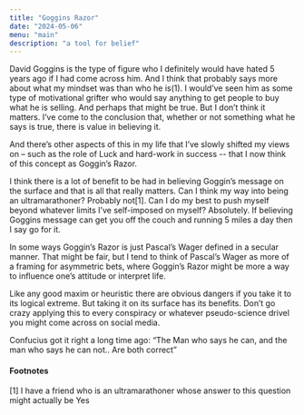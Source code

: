```yaml
---
title: "Goggins Razor"
date: "2024-05-06"
menu: "main"
description: "a tool for belief"
---
```




David Goggins is the type of figure who I definitely would have hated 5 years ago if I had come across him. And I think that probably says more about what my mindset was than who he is(1). I would’ve seen him as some type of motivational grifter who would say anything to get people to buy what he is selling. And perhaps that might be true. But I don’t think it matters. I’ve come to the conclusion that, whether or not something what he says is true, there is value in believing it.

And there’s other aspects of this in my life that I’ve slowly shifted my views on – such as the role of Luck and hard-work in success -- that I now think of this concept as Goggin’s Razor. 

I think there is a lot of benefit to be had in believing Goggin’s message on the surface and that is all that really matters. Can I think my way into being an ultramarathoner? Probably not[1]. Can I do my best to push myself beyond whatever limits I’ve self-imposed on myself? Absolutely. If believing Goggins message can get you off the couch and running 5 miles a day then I say go for it. 

In some ways Goggin’s Razor is just Pascal’s Wager defined in a secular manner. That might be fair, but I tend to think of Pascal’s Wager as more of a framing for asymmetric bets, where Goggin’s Razor might be more a way to influence one’s attitude or interpret life. 

Like any good maxim or heuristic there are obvious dangers if you take it to its logical extreme. But taking it on its surface has its benefits. Don’t go crazy applying this to every conspiracy or whatever pseudo-science drivel you might come across on social media. 

Confucius got it right a long time ago: “The Man who says he can, and the man who says he can not.. Are both correct”

#### Footnotes

[1] I have a friend who is an ultramarathoner whose answer to this question might actually be Yes
